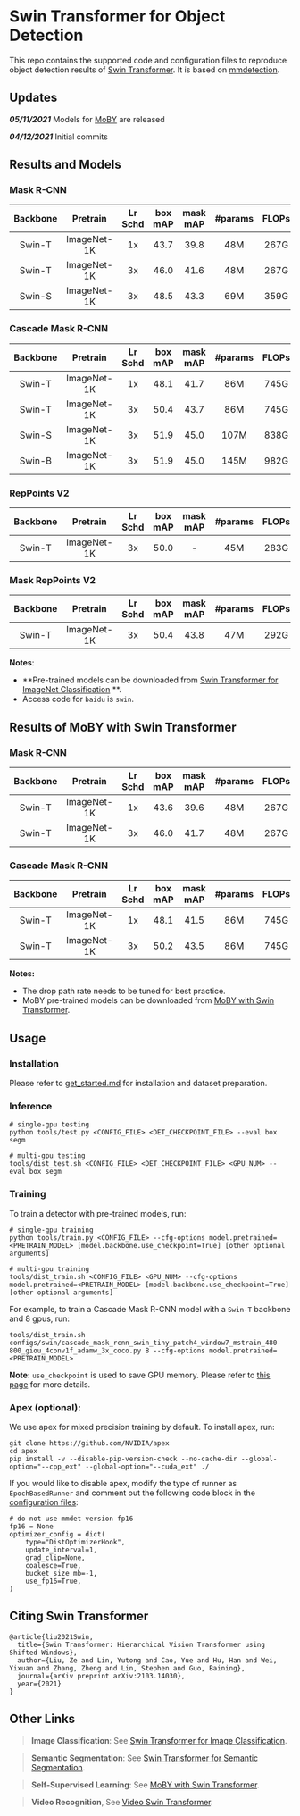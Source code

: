 # Swin Transformer for Object Detection

This repo contains the supported code and configuration files to reproduce
object detection results
of [Swin Transformer](https://arxiv.org/pdf/2103.14030.pdf). It is based
on [mmdetection](https://github.com/open-mmlab/mmdetection).

## Updates

***05/11/2021*** Models
for [MoBY](https://github.com/SwinTransformer/Transformer-SSL) are released

***04/12/2021*** Initial commits

## Results and Models

### Mask R-CNN

| Backbone |  Pretrain   | Lr Schd | box mAP | mask mAP | #params | FLOPs |                                           config                                            |                                                                                          log                                                                                          |                                                                                      model                                                                                       |
|:--------:|:-----------:|:-------:|:-------:|:--------:|:-------:|:-----:|:-------------------------------------------------------------------------------------------:|:-------------------------------------------------------------------------------------------------------------------------------------------------------------------------------------:|:--------------------------------------------------------------------------------------------------------------------------------------------------------------------------------:|
|  Swin-T  | ImageNet-1K |   1x    |  43.7   |   39.8   |   48M   | 267G  | [config](configs/swin/mask_rcnn_swin_tiny_patch4_window7_mstrain_480-800_adamw_1x_coco.py)  | [github](https://github.com/SwinTransformer/storage/releases/download/v1.0.3/mask_rcnn_swin_tiny_patch4_window7_1x.log.json)/[baidu](https://pan.baidu.com/s/1bYZk7BIeFEozjRNUesxVWg) | [github](https://github.com/SwinTransformer/storage/releases/download/v1.0.3/mask_rcnn_swin_tiny_patch4_window7_1x.pth)/[baidu](https://pan.baidu.com/s/19UOW0xl0qc-pXQ59aFKU5w) |
|  Swin-T  | ImageNet-1K |   3x    |  46.0   |   41.6   |   48M   | 267G  | [config](configs/swin/mask_rcnn_swin_tiny_patch4_window7_mstrain_480-800_adamw_3x_coco.py)  |  [github](https://github.com/SwinTransformer/storage/releases/download/v1.0.2/mask_rcnn_swin_tiny_patch4_window7.log.json)/[baidu](https://pan.baidu.com/s/1Te-Ovk4yaavmE4jcIOPAaw)   |  [github](https://github.com/SwinTransformer/storage/releases/download/v1.0.2/mask_rcnn_swin_tiny_patch4_window7.pth)/[baidu](https://pan.baidu.com/s/1YpauXYAFOohyMi3Vkb6DBg)   |
|  Swin-S  | ImageNet-1K |   3x    |  48.5   |   43.3   |   69M   | 359G  | [config](configs/swin/mask_rcnn_swin_small_patch4_window7_mstrain_480-800_adamw_3x_coco.py) |  [github](https://github.com/SwinTransformer/storage/releases/download/v1.0.2/mask_rcnn_swin_small_patch4_window7.log.json)/[baidu](https://pan.baidu.com/s/1ymCK7378QS91yWlxHMf1yw)  |  [github](https://github.com/SwinTransformer/storage/releases/download/v1.0.2/mask_rcnn_swin_small_patch4_window7.pth)/[baidu](https://pan.baidu.com/s/1V4w4aaV7HSjXNFTOSA6v6w)  |

### Cascade Mask R-CNN

| Backbone |  Pretrain   | Lr Schd | box mAP | mask mAP | #params | FLOPs |                                                      config                                                      |                                                                                              log                                                                                              |                                                                                          model                                                                                           |
|:--------:|:-----------:|:-------:|:-------:|:--------:|:-------:|:-----:|:----------------------------------------------------------------------------------------------------------------:|:---------------------------------------------------------------------------------------------------------------------------------------------------------------------------------------------:|:----------------------------------------------------------------------------------------------------------------------------------------------------------------------------------------:|
|  Swin-T  | ImageNet-1K |   1x    |  48.1   |   41.7   |   86M   | 745G  | [config](configs/swin/cascade_mask_rcnn_swin_tiny_patch4_window7_mstrain_480-800_giou_4conv1f_adamw_1x_coco.py)  | [github](https://github.com/SwinTransformer/storage/releases/download/v1.0.3/cascade_mask_rcnn_swin_tiny_patch4_window7_1x.log.json)/[baidu](https://pan.baidu.com/s/1x4vnorYZfISr-d_VUSVQCA) | [github](https://github.com/SwinTransformer/storage/releases/download/v1.0.3/cascade_mask_rcnn_swin_tiny_patch4_window7_1x.pth)/[baidu](https://pan.baidu.com/s/1vFwbN1iamrtwnQSxMIW4BA) |
|  Swin-T  | ImageNet-1K |   3x    |  50.4   |   43.7   |   86M   | 745G  | [config](configs/swin/cascade_mask_rcnn_swin_tiny_patch4_window7_mstrain_480-800_giou_4conv1f_adamw_3x_coco.py)  |  [github](https://github.com/SwinTransformer/storage/releases/download/v1.0.2/cascade_mask_rcnn_swin_tiny_patch4_window7.log.json)/[baidu](https://pan.baidu.com/s/1GW_ic617Ak_NpRayOqPSOA)   |  [github](https://github.com/SwinTransformer/storage/releases/download/v1.0.2/cascade_mask_rcnn_swin_tiny_patch4_window7.pth)/[baidu](https://pan.baidu.com/s/1i-izBrODgQmMwTv6F6-x3A)   |
|  Swin-S  | ImageNet-1K |   3x    |  51.9   |   45.0   |  107M   | 838G  | [config](configs/swin/cascade_mask_rcnn_swin_small_patch4_window7_mstrain_480-800_giou_4conv1f_adamw_3x_coco.py) |  [github](https://github.com/SwinTransformer/storage/releases/download/v1.0.2/cascade_mask_rcnn_swin_small_patch4_window7.log.json)/[baidu](https://pan.baidu.com/s/17Vyufk85vyocxrBT1AbavQ)  |  [github](https://github.com/SwinTransformer/storage/releases/download/v1.0.2/cascade_mask_rcnn_swin_small_patch4_window7.pth)/[baidu](https://pan.baidu.com/s/1Sv9-gP1Qpl6SGOF6DBhUbw)  |
|  Swin-B  | ImageNet-1K |   3x    |  51.9   |   45.0   |  145M   | 982G  | [config](configs/swin/cascade_mask_rcnn_swin_base_patch4_window7_mstrain_480-800_giou_4conv1f_adamw_3x_coco.py)  |  [github](https://github.com/SwinTransformer/storage/releases/download/v1.0.2/cascade_mask_rcnn_swin_base_patch4_window7.log.json)/[baidu](https://pan.baidu.com/s/1UZAR39g-0kE_aGrINwfVHg)   |  [github](https://github.com/SwinTransformer/storage/releases/download/v1.0.2/cascade_mask_rcnn_swin_base_patch4_window7.pth)/[baidu](https://pan.baidu.com/s/1tHoC9PMVnldQUAfcF6FT3A)   |

### RepPoints V2

| Backbone |  Pretrain   | Lr Schd | box mAP | mask mAP | #params | FLOPs |                                                    config                                                     |                                                              log                                                               |                                                           model                                                           |
|:--------:|:-----------:|:-------:|:-------:|:--------:|:-------:|:-----:|:-------------------------------------------------------------------------------------------------------------:|:------------------------------------------------------------------------------------------------------------------------------:|:-------------------------------------------------------------------------------------------------------------------------:|
|  Swin-T  | ImageNet-1K |   3x    |  50.0   |    -     |   45M   | 283G  | [config](configs/swin/reppoitsv2_swin_tiny_patch4_window7_mstrain_480_960_giou_gfocal_bifpn_adamw_3x_coco.py) | [github](https://github.com/SwinTransformer/storage/releases/download/v1.0.9/reppointsv2_swin_tiny_patch4_window7_3x.log.json) | [github](https://github.com/SwinTransformer/storage/releases/download/v1.0.9/reppointsv2_swin_tiny_patch4_window7_3x.pth) |

### Mask RepPoints V2

| Backbone |  Pretrain   | Lr Schd | box mAP | mask mAP | #params | FLOPs |                                                       config                                                       |                                                                 log                                                                 |                                                             model                                                              |
|:--------:|:-----------:|:-------:|:-------:|:--------:|:-------:|:-----:|:------------------------------------------------------------------------------------------------------------------:|:-----------------------------------------------------------------------------------------------------------------------------------:|:------------------------------------------------------------------------------------------------------------------------------:|
|  Swin-T  | ImageNet-1K |   3x    |  50.4   |   43.8   |   47M   | 292G  | [config](configs/swin/mask_reppoitsv2_swin_tiny_patch4_window7_mstrain_480_960_giou_gfocal_bifpn_adamw_3x_coco.py) | [github](https://github.com/SwinTransformer/storage/releases/download/v1.0.9/mask_reppointsv2_swin_tiny_patch4_window7_3x.log.json) | [github](https://github.com/SwinTransformer/storage/releases/download/v1.0.9/mask_reppointsv2_swin_tiny_patch4_window7_3x.pth) |

**Notes**:

- **Pre-trained models can be downloaded
  from [Swin Transformer for ImageNet Classification](https://github.com/microsoft/Swin-Transformer)
  **.
- Access code for `baidu` is `swin`.

## Results of MoBY with Swin Transformer

### Mask R-CNN

| Backbone |  Pretrain   | Lr Schd | box mAP | mask mAP | #params | FLOPs |                                           config                                           |                                                                                            log                                                                                             |                                                                                         model                                                                                         |
|:--------:|:-----------:|:-------:|:-------:|:--------:|:-------:|:-----:|:------------------------------------------------------------------------------------------:|:------------------------------------------------------------------------------------------------------------------------------------------------------------------------------------------:|:-------------------------------------------------------------------------------------------------------------------------------------------------------------------------------------:|
|  Swin-T  | ImageNet-1K |   1x    |  43.6   |   39.6   |   48M   | 267G  | [config](configs/swin/mask_rcnn_swin_tiny_patch4_window7_mstrain_480-800_adamw_1x_coco.py) | [github](https://github.com/SwinTransformer/storage/releases/download/v1.0.3/moby_mask_rcnn_swin_tiny_patch4_window7_1x.log.json)/[baidu](https://pan.baidu.com/s/1P5gCIfLUQ64jbVMOom0H3w) | [github](https://github.com/SwinTransformer/storage/releases/download/v1.0.3/moby_mask_rcnn_swin_tiny_patch4_window7_1x.pth)/[baidu](https://pan.baidu.com/s/1xGRihuIrGVreFKn5eJ6oTg) |
|  Swin-T  | ImageNet-1K |   3x    |  46.0   |   41.7   |   48M   | 267G  | [config](configs/swin/mask_rcnn_swin_tiny_patch4_window7_mstrain_480-800_adamw_3x_coco.py) | [github](https://github.com/SwinTransformer/storage/releases/download/v1.0.3/moby_mask_rcnn_swin_tiny_patch4_window7_3x.log.json)/[baidu](https://pan.baidu.com/s/17WAhUmhAam1of3hXOu-wtA) | [github](https://github.com/SwinTransformer/storage/releases/download/v1.0.3/moby_mask_rcnn_swin_tiny_patch4_window7_3x.pth)/[baidu](https://pan.baidu.com/s/1MSj8cC1wlQU1QaXCdKrzeA) |

### Cascade Mask R-CNN

| Backbone |  Pretrain   | Lr Schd | box mAP | mask mAP | #params | FLOPs |                                                     config                                                      |                                                                                                log                                                                                                 |                                                                                             model                                                                                             |
|:--------:|:-----------:|:-------:|:-------:|:--------:|:-------:|:-----:|:---------------------------------------------------------------------------------------------------------------:|:--------------------------------------------------------------------------------------------------------------------------------------------------------------------------------------------------:|:---------------------------------------------------------------------------------------------------------------------------------------------------------------------------------------------:|
|  Swin-T  | ImageNet-1K |   1x    |  48.1   |   41.5   |   86M   | 745G  | [config](configs/swin/cascade_mask_rcnn_swin_tiny_patch4_window7_mstrain_480-800_giou_4conv1f_adamw_1x_coco.py) | [github](https://github.com/SwinTransformer/storage/releases/download/v1.0.3/moby_cascade_mask_rcnn_swin_tiny_patch4_window7_1x.log.json)/[baidu](https://pan.baidu.com/s/1eOdq1rvi0QoXjc7COgiM7A) | [github](https://github.com/SwinTransformer/storage/releases/download/v1.0.3/moby_cascade_mask_rcnn_swin_tiny_patch4_window7_1x.pth)/[baidu](https://pan.baidu.com/s/1-gbY-LExbf0FgYxWWs8OPg) |
|  Swin-T  | ImageNet-1K |   3x    |  50.2   |   43.5   |   86M   | 745G  | [config](configs/swin/cascade_mask_rcnn_swin_tiny_patch4_window7_mstrain_480-800_giou_4conv1f_adamw_3x_coco.py) | [github](https://github.com/SwinTransformer/storage/releases/download/v1.0.3/moby_cascade_mask_rcnn_swin_tiny_patch4_window7_3x.log.json)/[baidu](https://pan.baidu.com/s/1zEFXHYjEiXUCWF1U7HR5Zg) | [github](https://github.com/SwinTransformer/storage/releases/download/v1.0.3/moby_cascade_mask_rcnn_swin_tiny_patch4_window7_3x.pth)/[baidu](https://pan.baidu.com/s/1FMmW0GOpT4MKsKUrkJRgeg) |

**Notes:**

- The drop path rate needs to be tuned for best practice.
- MoBY pre-trained models can be downloaded
  from [MoBY with Swin Transformer](https://github.com/SwinTransformer/Transformer-SSL).

## Usage

### Installation

Please refer
to [get_started.md](https://github.com/open-mmlab/mmdetection/blob/master/docs/en/get_started.md)
for installation and dataset preparation.

### Inference

```
# single-gpu testing
python tools/test.py <CONFIG_FILE> <DET_CHECKPOINT_FILE> --eval box segm

# multi-gpu testing
tools/dist_test.sh <CONFIG_FILE> <DET_CHECKPOINT_FILE> <GPU_NUM> --eval box segm
```

### Training

To train a detector with pre-trained models, run:

```
# single-gpu training
python tools/train.py <CONFIG_FILE> --cfg-options model.pretrained=<PRETRAIN_MODEL> [model.backbone.use_checkpoint=True] [other optional arguments]

# multi-gpu training
tools/dist_train.sh <CONFIG_FILE> <GPU_NUM> --cfg-options model.pretrained=<PRETRAIN_MODEL> [model.backbone.use_checkpoint=True] [other optional arguments] 
```

For example, to train a Cascade Mask R-CNN model with a `Swin-T` backbone and 8
gpus, run:

```
tools/dist_train.sh configs/swin/cascade_mask_rcnn_swin_tiny_patch4_window7_mstrain_480-800_giou_4conv1f_adamw_3x_coco.py 8 --cfg-options model.pretrained=<PRETRAIN_MODEL> 
```

**Note:** `use_checkpoint` is used to save GPU memory. Please refer
to [this page](https://pytorch.org/docs/stable/checkpoint.html) for more
details.

### Apex (optional):

We use apex for mixed precision training by default. To install apex, run:

```
git clone https://github.com/NVIDIA/apex
cd apex
pip install -v --disable-pip-version-check --no-cache-dir --global-option="--cpp_ext" --global-option="--cuda_ext" ./
```

If you would like to disable apex, modify the type of runner
as `EpochBasedRunner` and comment out the following code block in
the [configuration files](configs/swin):

```
# do not use mmdet version fp16
fp16 = None
optimizer_config = dict(
    type="DistOptimizerHook",
    update_interval=1,
    grad_clip=None,
    coalesce=True,
    bucket_size_mb=-1,
    use_fp16=True,
)
```

## Citing Swin Transformer

```
@article{liu2021Swin,
  title={Swin Transformer: Hierarchical Vision Transformer using Shifted Windows},
  author={Liu, Ze and Lin, Yutong and Cao, Yue and Hu, Han and Wei, Yixuan and Zhang, Zheng and Lin, Stephen and Guo, Baining},
  journal={arXiv preprint arXiv:2103.14030},
  year={2021}
}
```

## Other Links

> **Image Classification**:
> See [Swin Transformer for Image Classification](https://github.com/microsoft/Swin-Transformer).

> **Semantic Segmentation**:
> See [Swin Transformer for Semantic Segmentation](https://github.com/SwinTransformer/Swin-Transformer-Semantic-Segmentation).

> **Self-Supervised Learning**:
> See [MoBY with Swin Transformer](https://github.com/SwinTransformer/Transformer-SSL).

> **Video Recognition**,
> See [Video Swin Transformer](https://github.com/SwinTransformer/Video-Swin-Transformer).
